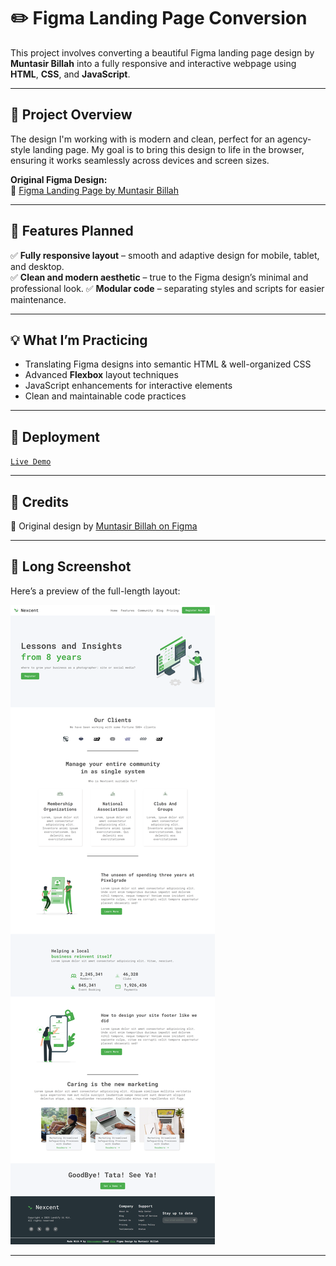 # ✏️ Figma Landing Page Conversion

This project involves converting a beautiful Figma landing page design by **Muntasir Billah** into a fully responsive and interactive webpage using **HTML**, **CSS**, and **JavaScript**.

---

## 🌟 Project Overview

The design I'm working with is modern and clean, perfect for an agency-style landing page. My goal is to bring this design to life in the browser, ensuring it works seamlessly across devices and screen sizes.

**Original Figma Design:**  
🎨 [Figma Landing Page by Muntasir Billah](https://www.figma.com/community/file/1222060007934600841/responsive-landing-page-design-website-home-page-design-agency-website-ui-design)

---

## 🚀 Features Planned

✅ **Fully responsive layout** – smooth and adaptive design for mobile, tablet, and desktop.  
✅ **Clean and modern aesthetic** – true to the Figma design’s minimal and professional look.
✅ **Modular code** – separating styles and scripts for easier maintenance.

---

## 💡 What I’m Practicing

- Translating Figma designs into semantic HTML & well-organized CSS  
- Advanced **Flexbox** layout techniques  
- JavaScript enhancements for interactive elements  
- Clean and maintainable code practices

---

## 🔗 Deployment

[`Live Demo`](https://devxsameer.github.io/figma-landing-page/)

---
## 🙏 Credits

🎨 Original design by [Muntasir Billah on Figma](https://www.figma.com/community/file/1222060007934600841/responsive-landing-page-design-website-home-page-design-agency-website-ui-design)

---

## 📸 Long Screenshot

Here’s a preview of the full-length layout:

![Long Screenshot of Landing Page](./resources//screenshot.png)

---